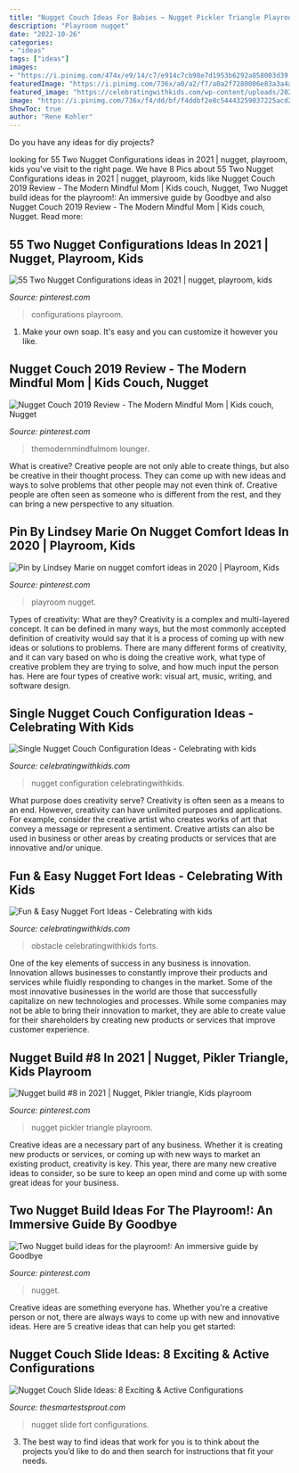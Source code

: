 ```yaml
---
title: "Nugget Couch Ideas For Babies ~ Nugget Pickler Triangle Playroom"
description: "Playroom nugget"
date: "2022-10-26"
categories:
- "ideas"
tags: ["ideas"]
images:
- "https://i.pinimg.com/474x/e9/14/c7/e914c7cb98e7d1953b6292a858003d39.jpg"
featuredImage: "https://i.pinimg.com/736x/a0/a2/f7/a0a2f7280006e83a3a4a5b7d40ccba5e.jpg"
featured_image: "https://celebratingwithkids.com/wp-content/uploads/2021/07/Charleston-Crafted-03-960x759.jpg"
image: "https://i.pinimg.com/736x/f4/dd/bf/f4ddbf2e8c54443259037225acd254a5.jpg"
ShowToc: true
author: "Rene Kohler"
---
```



Do you have any ideas for diy projects?

	

		
looking for 55 Two Nugget Configurations ideas in 2021 | nugget, playroom, kids you've visit to the right page. We have 8 Pics about 55 Two Nugget Configurations ideas in 2021 | nugget, playroom, kids like Nugget Couch 2019 Review - The Modern Mindful Mom | Kids couch, Nugget, Two Nugget build ideas for the playroom!: An immersive guide by Goodbye and also Nugget Couch 2019 Review - The Modern Mindful Mom | Kids couch, Nugget. Read more:
		
    
## 55 Two Nugget Configurations Ideas In 2021 | Nugget, Playroom, Kids

<img loading=lazy src="https://i.pinimg.com/474x/e9/14/c7/e914c7cb98e7d1953b6292a858003d39.jpg" onerror="this.onerror=null;this.src='https://tse1.mm.bing.net/th?id=OIP.LNWh4brMBf2yAncl4AO0PAAAAA&amp;pid=15.1';" alt="55 Two Nugget Configurations ideas in 2021 | nugget, playroom, kids">

_Source: pinterest.com_

>configurations playroom. 

	

1. Make your own soap. It's easy and you can customize it however you like.

    
## Nugget Couch 2019 Review - The Modern Mindful Mom | Kids Couch, Nugget

<img loading=lazy src="https://i.pinimg.com/originals/20/82/31/2082310aeee584d9873ef4034a4fbdd2.png" onerror="this.onerror=null;this.src='https://tse2.mm.bing.net/th?id=OIP.KmxJSEEnbMTS1F013yjpygHaFj&amp;pid=15.1';" alt="Nugget Couch 2019 Review - The Modern Mindful Mom | Kids couch, Nugget">

_Source: pinterest.com_

>themodernmindfulmom lounger. 

	

What is creative?
Creative people are not only able to create things, but also be creative in their thought process. They can come up with new ideas and ways to solve problems that other people may not even think of. Creative people are often seen as someone who is different from the rest, and they can bring a new perspective to any situation.

    
## Pin By Lindsey Marie On Nugget Comfort Ideas In 2020 | Playroom, Kids

<img loading=lazy src="https://i.pinimg.com/736x/a0/a2/f7/a0a2f7280006e83a3a4a5b7d40ccba5e.jpg" onerror="this.onerror=null;this.src='https://tse2.mm.bing.net/th?id=OIP.ACywkHzuTz3oc5oQqIVNNwHaPo&amp;pid=15.1';" alt="Pin by Lindsey Marie on nugget comfort ideas in 2020 | Playroom, Kids">

_Source: pinterest.com_

>playroom nugget. 

	

Types of creativity: What are they?
Creativity is a complex and multi-layered concept. It can be defined in many ways, but the most commonly accepted definition of creativity would say that it is a process of coming up with new ideas or solutions to problems. There are many different forms of creativity, and it can vary based on who is doing the creative work, what type of creative problem they are trying to solve, and how much input the person has. Here are four types of creative work: visual art, music, writing, and software design.

    
## Single Nugget Couch Configuration Ideas - Celebrating With Kids

<img loading=lazy src="https://celebratingwithkids.com/wp-content/uploads/2021/07/Charleston-Crafted-03-960x759.jpg" onerror="this.onerror=null;this.src='https://tse2.mm.bing.net/th?id=OIP.5kcWDxa8d41EMbliiqXgJwHaF2&amp;pid=15.1';" alt="Single Nugget Couch Configuration Ideas - Celebrating with kids">

_Source: celebratingwithkids.com_

>nugget configuration celebratingwithkids. 

	

What purpose does creativity serve?
Creativity is often seen as a means to an end. However, creativity can have unlimited purposes and applications. For example, consider the creative artist who creates works of art that convey a message or represent a sentiment. Creative artists can also be used in business or other areas by creating products or services that are innovative and/or unique.

    
## Fun &amp; Easy Nugget Fort Ideas - Celebrating With Kids

<img loading=lazy src="https://celebratingwithkids.com/wp-content/uploads/2021/06/nugget-fort-configuration-and-build-ideas-1.jpg" onerror="this.onerror=null;this.src='https://tse2.mm.bing.net/th?id=OIP.IhHtd3w74j5Y2cqixOLwnAHaLH&amp;pid=15.1';" alt="Fun &amp; Easy Nugget Fort Ideas - Celebrating with kids">

_Source: celebratingwithkids.com_

>obstacle celebratingwithkids forts. 

	

One of the key elements of success in any business is innovation. Innovation allows businesses to constantly improve their products and services while fluidly responding to changes in the market. Some of the most innovative businesses in the world are those that successfully capitalize on new technologies and processes. While some companies may not be able to bring their innovation to market, they are able to create value for their shareholders by creating new products or services that improve customer experience.

    
## Nugget Build #8 In 2021 | Nugget, Pikler Triangle, Kids Playroom

<img loading=lazy src="https://i.pinimg.com/736x/0c/33/08/0c33084f765863e24075e4aa3594a83d.jpg" onerror="this.onerror=null;this.src='https://tse2.mm.bing.net/th?id=OIP.-08UheUZL9AkPdjv8cBQ9AHaNK&amp;pid=15.1';" alt="Nugget build #8 in 2021 | Nugget, Pikler triangle, Kids playroom">

_Source: pinterest.com_

>nugget pickler triangle playroom. 

	

Creative ideas are a necessary part of any business. Whether it is creating new products or services, or coming up with new ways to market an existing product, creativity is key. This year, there are many new creative ideas to consider, so be sure to keep an open mind and come up with some great ideas for your business.

    
## Two Nugget Build Ideas For The Playroom!: An Immersive Guide By Goodbye

<img loading=lazy src="https://i.pinimg.com/736x/f4/dd/bf/f4ddbf2e8c54443259037225acd254a5.jpg" onerror="this.onerror=null;this.src='https://tse4.mm.bing.net/th?id=OIP.fj-J6HNlYlwPhsW72JjWAwHaNK&amp;pid=15.1';" alt="Two Nugget build ideas for the playroom!: An immersive guide by Goodbye">

_Source: pinterest.com_

>nugget. 

	

Creative ideas are something everyone has. Whether you're a creative person or not, there are always ways to come up with new and innovative ideas. Here are 5 creative ideas that can help you get started: 

    
## Nugget Couch Slide Ideas: 8 Exciting &amp; Active Configurations

<img loading=lazy src="https://thesmartestsprout.com/wp-content/uploads/2021/05/nugget-couch-slide-ideas-1024x683.jpg" onerror="this.onerror=null;this.src='https://tse2.mm.bing.net/th?id=OIP.gFmsURpMR0dSOXBM-dQYiAHaE8&amp;pid=15.1';" alt="Nugget Couch Slide Ideas: 8 Exciting &amp; Active Configurations">

_Source: thesmartestsprout.com_

>nugget slide fort configurations. 

	

3. The best way to find ideas that work for you is to think about the projects you’d like to do and then search for instructions that fit your needs.

